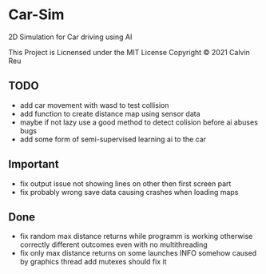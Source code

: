 # Car-Sim

2D Simulation for Car driving using AI

This Project is Licnensed under the MIT License Copyright © 2021 Calvin Reu

## TODO

- add car movement with wasd to test collision
- add function to create distance map using sensor data
- maybe if not lazy use a good method to detect colision before ai abuses bugs
- add some form of semi-supervised learning ai to the car

## Important

- fix output issue not showing lines on other then first screen part
- fix probably wrong save data causing crashes when loading maps

## Done

- fix random max distance returns while programm is working otherwise correctly different outcomes even with no multithreading
- fix only max distance returns on some launches INFO somehow caused by graphics thread add mutexes should fix it
